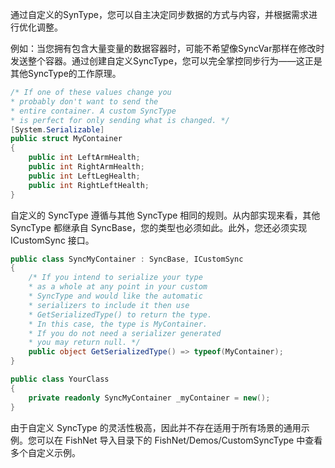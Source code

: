 通过自定义的SynType，您可以自主决定同步数据的方式与内容，并根据需求进行优化调整。

例如：当您拥有包含大量变量的数据容器时，可能不希望像SyncVar那样在修改时发送整个容器。通过创建自定义SyncType，您可以完全掌控同步行为——这正是其他SyncType的工作原理。

```C#
/* If one of these values change you
* probably don't want to send the
* entire container. A custom SyncType
* is perfect for only sending what is changed. */
[System.Serializable]
public struct MyContainer
{
    public int LeftArmHealth;
    public int RightArmHealth;
    public int LeftLegHealth;
    public int RightLeftHealth;            
}
```

自定义的 SyncType 遵循与其他 SyncType 相同的规则。从内部实现来看，其他 SyncType 都继承自 SyncBase，您的类型也必须如此。此外，您还必须实现 ICustomSync 接口。

```C#
public class SyncMyContainer : SyncBase, ICustomSync
{
    /* If you intend to serialize your type
    * as a whole at any point in your custom
    * SyncType and would like the automatic
    * serializers to include it then use
    * GetSerializedType() to return the type.
    * In this case, the type is MyContainer.
    * If you do not need a serializer generated
    * you may return null. */
    public object GetSerializedType() => typeof(MyContainer);
}

public class YourClass
{
    private readonly SyncMyContainer _myContainer = new();
}
```

由于自定义 SyncType 的灵活性极高，因此并不存在适用于所有场景的通用示例。您可以在 FishNet 导入目录下的 ​FishNet/Demos/CustomSyncType​ 中查看多个自定义示例。
